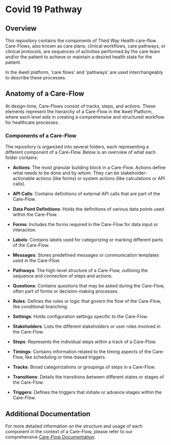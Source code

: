 
  # Covid 19 Pathway
  
  ## Overview
  This repository contains the components of Third Way Health care-flow. Care-Flows, also known as care plans, clinical workflows, care pathways, or clinical protocols, are sequences of activities performed by the care team and/or the patient to achieve or maintain a desired health state for the patient.
  
  In the Awell platform, 'care flows' and 'pathways' are used interchangeably to describe these processes.
  
  ## Anatomy of a Care-Flow
  At design-time, Care-Flows consist of tracks, steps, and actions. These elements represent the hierarchy of a Care-Flow in the Awell Platform, where each level aids in creating a comprehensive and structured workflow for healthcare processes.
  
  ### Components of a Care-Flow
  The repository is organized into several folders, each representing a different component of a Care-Flow. Below is an overview of what each folder contains:
  
  - **Actions**: The most granular building block in a Care-Flow. Actions define what needs to be done and by whom. They can be stakeholder-actionable actions (like forms) or system actions (like calculations or API calls).
  
  - **API Calls**: Contains definitions of external API calls that are part of the Care-Flow.
  
  - **Data Point Definitions**: Holds the definitions of various data points used within the Care-Flow.
  
  - **Forms**: Includes the forms required in the Care-Flow for data input or interaction.
  
  - **Labels**: Contains labels used for categorizing or marking different parts of the Care-Flow.
  
  - **Messages**: Stores predefined messages or communication templates used in the Care-Flow.
  
  - **Pathways**: The high-level structure of a Care-Flow, outlining the sequence and connection of steps and actions.
  
  - **Questions**: Contains questions that may be asked during the Care-Flow, often part of forms or decision-making processes.
  
  - **Rules**: Defines the rules or logic that govern the flow of the Care-Flow, like conditional branching.
  
  - **Settings**: Holds configuration settings specific to the Care-Flow.
  
  - **Stakeholders**: Lists the different stakeholders or user roles involved in the Care-Flow.
  
  - **Steps**: Represents the individual steps within a track of a Care-Flow.
  
  - **Timings**: Contains information related to the timing aspects of the Care-Flow, like scheduling or time-based triggers.
  
  - **Tracks**: Broad categorizations or groupings of steps in a Care-Flow.
  
  - **Transitions**: Details the transitions between different states or stages of the Care-Flow.
  
  - **Triggers**: Defines the triggers that initiate or advance stages within the Care-Flow.
  
  ## Additional Documentation
  For more detailed information on the structure and usage of each component in the context of a Care-Flow, please refer to our comprehensive [Care-Flow Documentation](https://developers.awellhealth.com/awell-orchestration/docs/getting-started/what-is-awell-orchestration).
    